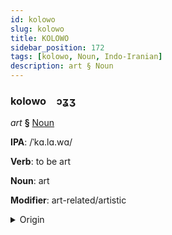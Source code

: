 ```yaml
---
id: kolowo
slug: kolowo
title: KOLOWO
sidebar_position: 172
tags: [kolowo, Noun, Indo-Iranian]
description: art § Noun
---
```


### kolowo&emsp;<span kind="abugida">ɔʓʒ</span>

*art* **§** [Noun](../../tags/Noun)

**IPA**: /ˈkɑ.lɑ.wɑ/

**Verb**: to be art

**Noun**: art

**Modifier**: art-related/artistic

<details>
    <summary>Origin</summary>
    Sinhalese කලාව kalāwa <br/>
    <em>Indo-Iranian Language Family</em>
</details>
